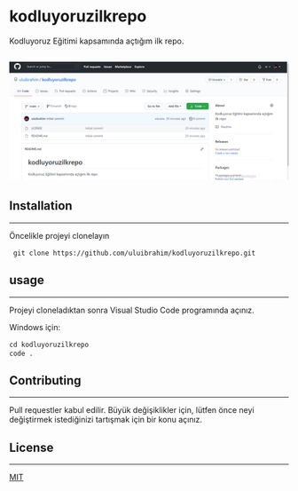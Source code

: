 # kodluyoruzilkrepo
Kodluyoruz Eğitimi kapsamında açtığım ilk repo.

![github](images/gitHub.jpg)
---


## Installation
---
Öncelikle projeyi clonelayın

```
 git clone https://github.com/uluibrahim/kodluyoruzilkrepo.git
```
## usage
---

Projeyi cloneladıktan sonra Visual Studio Code programında açınız.

Windows için:

```
cd kodluyoruzilkrepo
code .
```

## Contributing
---
Pull requestler kabul edilir. Büyük değişiklikler için, lütfen önce neyi değiştirmek istediğinizi tartışmak için bir konu açınız.
## License
---
[MIT](https://choosealicense.com/licenses/mit/)